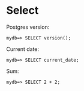 Select
======

Postgres version:
```postgres
mydb=> SELECT version();
```

Current date:
```postgres
mydb=> SELECT current_date;
```

Sum:
```postgres
mydb=> SELECT 2 + 2;
```